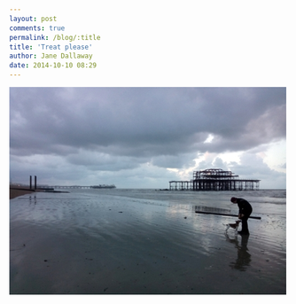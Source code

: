 ```yaml
---
layout: post
comments: true
permalink: /blog/:title
title: 'Treat please'
author: Jane Dallaway
date: 2014-10-10 08:29
---
```


<div><a href="/media/tp_IMG_20141010_082853.JPG"><img src="/media/tp_thumb_IMG_20141010_082853.JPG" width="500" height="375"/></a></div>


  
      
